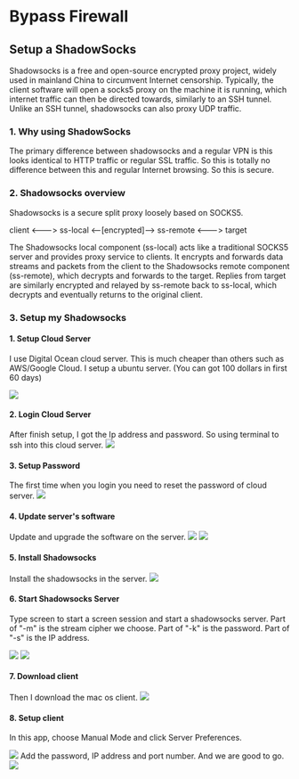 # Bypass Firewall

## Setup a ShadowSocks

Shadowsocks is a free and open-source encrypted proxy project, widely used in mainland China to circumvent Internet censorship. Typically, the client software will open a socks5 proxy on the machine it is running, which internet traffic can then be directed towards, similarly to an SSH tunnel. Unlike an SSH tunnel, shadowsocks can also proxy UDP traffic.

### 1. Why using ShadowSocks
The primary difference between shadowsocks and a regular VPN is this looks identical to HTTP traffic or regular SSL traffic. So this is totally no difference between this and regular Internet browsing. So this is secure. 

### 2. Shadowsocks overview
Shadowsocks is a secure split proxy loosely based on SOCKS5.

client <---> ss-local <--[encrypted]--> ss-remote <---> target

The Shadowsocks local component (ss-local) acts like a traditional SOCKS5 server and provides proxy service to clients. It encrypts and forwards data streams and packets from the client to the Shadowsocks remote component (ss-remote), which decrypts and forwards to the target. Replies from target are similarly encrypted and relayed by ss-remote back to ss-local, which decrypts and eventually returns to the original client.

#### 

### 3. Setup my Shadowsocks
#### 1. Setup Cloud Server
I use Digital Ocean cloud server. This is much cheaper than others such as AWS/Google Cloud. I setup a ubuntu server. (You can got 100 dollars in first 60 days)

![](../pic/1.jpg)
#### 2. Login Cloud Server
 After finish setup, I got the Ip address and password. So using terminal to ssh into this cloud server.
![](../pic/3.png)
#### 3. Setup Password
The first time when you login you need to reset the password of cloud server.
![](../pic/4.png)
#### 4. Update server's software
Update and upgrade the software on the server.
![](../pic/6.png)
![](../pic/7.png)
#### 5. Install Shadowsocks
Install the shadowsocks in the server.
![](../pic/8.png)
#### 6. Start Shadowsocks Server
Type screen to start a screen session and start a shadowsocks server. Part of "-m" is the stream cipher we choose. Part of "-k" is the password. Part of "-s" is the IP address.

![](../pic/10.png)
![](../pic/11.png)

#### 7. Download client
Then I download the mac os client.
![](../pic/12.png)
#### 8. Setup client
In this app, choose Manual Mode and click Server Preferences.

![](../pic/13.png)
Add the password, IP address and port number. And we are good to go.
![](../pic/14.png)